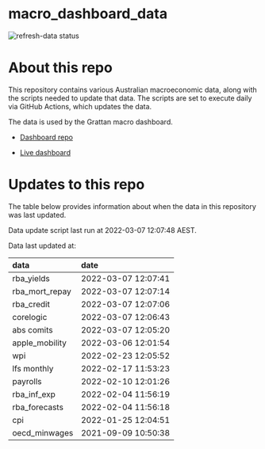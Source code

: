 
<!-- README.md is generated from README.Rmd. Please edit that file -->

# macro\_dashboard\_data

<!-- badges: start -->

![refresh-data
status](https://github.com/grattan/macro_dashboard_data/workflows/refresh-data/badge.svg)

<!-- badges: end -->

# About this repo

This repository contains various Australian macroeconomic data, along
with the scripts needed to update that data. The scripts are set to
execute daily via GitHub Actions, which updates the data.

The data is used by the Grattan macro dashboard.

  - [Dashboard repo](https://github.com/grattan/macrodashboard)

  - [Live dashboard](https://mattcowgill.shinyapps.io/macrodashboard/)

# Updates to this repo

The table below provides information about when the data in this
repository was last updated.

Data update script last run at 2022-03-07 12:07:48 AEST.

Data last updated at:

| data             | date                |
| :--------------- | :------------------ |
| rba\_yields      | 2022-03-07 12:07:41 |
| rba\_mort\_repay | 2022-03-07 12:07:14 |
| rba\_credit      | 2022-03-07 12:07:06 |
| corelogic        | 2022-03-07 12:06:43 |
| abs comits       | 2022-03-07 12:05:20 |
| apple\_mobility  | 2022-03-06 12:01:54 |
| wpi              | 2022-02-23 12:05:52 |
| lfs monthly      | 2022-02-17 11:53:23 |
| payrolls         | 2022-02-10 12:01:26 |
| rba\_inf\_exp    | 2022-02-04 11:56:19 |
| rba\_forecasts   | 2022-02-04 11:56:18 |
| cpi              | 2022-01-25 12:04:51 |
| oecd\_minwages   | 2021-09-09 10:50:38 |
